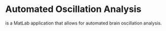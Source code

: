 # Automated Oscillation Analysis
 is a MatLab application that allows for automated brain oscillation analysis.
 
 

